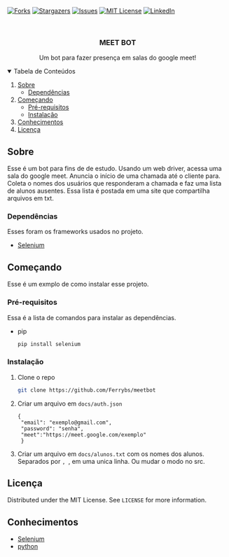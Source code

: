 <!--
*** Thanks for checking out the Best-README-Template. If you have a suggestion
*** that would make this better, please fork the repo and create a pull request
*** or simply open an issue with the tag "enhancement".
*** Thanks again! Now go create something AMAZING! :D
-->



<!-- PROJECT SHIELDS -->
<!--
*** I'm using markdown "reference style" links for readability.
*** Reference links are enclosed in brackets [ ] instead of parentheses ( ).
*** See the bottom of this document for the declaration of the reference variables
*** for contributors-url, forks-url, etc. This is an optional, concise syntax you may use.
*** https://www.markdownguide.org/basic-syntax/#reference-style-links
-->
[![Forks][forks-shield]][forks-url]
[![Stargazers][stars-shield]][stars-url]
[![Issues][issues-shield]][issues-url]
[![MIT License][license-shield]][license-url]
[![LinkedIn][linkedin-shield]][linkedin-url]


<!-- PROJECT LOGO -->
<br />
<p align="center">
  <h3 align="center">MEET BOT</h3>

  <p align="center">
    Um bot para fazer presença em salas do google meet!
  </p>
</p>

<!-- TABLE OF CONTENTS -->
<details open="open">
  <summary>Tabela de Conteúdos</summary>
  <ol>
    <li>
      <a href="#sobre">Sobre</a>
      <ul>
        <li><a href="#dependências">Dependências</a></li>
      </ul>
    </li>
    <li>
      <a href="#começando">Começando</a>
      <ul>
        <li><a href="#pré-requisitos">Pré-requisitos</a></li>
        <li><a href="#installation">Instalação</a></li>
      </ul>
    </li>
    <li><a href="#conhecimentos">Conhecimentos</a></li>
    <li><a href="#licença">Licença</a></li>
  </ol>
</details>

<!-- ABOUT THE PROJECT -->
## Sobre

Esse é um bot para fins de de estudo. Usando um web driver, acessa uma sala do google meet. Anuncia o início de uma chamada até o cliente para. Coleta o nomes dos usuários que responderam a chamada e faz uma lista de alunos ausentes. Essa lista é postada em uma site que compartilha arquivos em txt. 

### Dependências

Esses foram os frameworks usados no projeto.
* [Selenium](https://selenium-python.readthedocs.io/)


<!-- GETTING STARTED -->
## Começando

Esse é um exmplo de como instalar esse projeto.

### Pré-requisitos

Essa é a lista de comandos para instalar as dependências.
* pip
  ```sh
  pip install selenium
  ```
### Instalação

1. Clone o repo
   ```sh
   git clone https://github.com/Ferrybs/meetbot
   ```
2. Criar um arquivo em `docs/auth.json`
   ```JS
   {
    "email": "exemplo@gmail.com",
    "password": "senha",
    "meet":"https://meet.google.com/exemplo"
    }   
   ```
3. Criar um arquivo em  `docs/alunos.txt` com os nomes dos alunos.
    Separados por `, `, em uma unica linha. Ou mudar o modo no src.

<!-- LICENSE -->
## Licença

Distributed under the MIT License. See `LICENSE` for more information.

## Conhecimentos
* [Selenium](https://selenium-python.readthedocs.io/)
* [python](https://docs.python.org/)


<!-- MARKDOWN LINKS & IMAGES -->
<!-- https://www.markdownguide.org/basic-syntax/#reference-style-links -->
[forks-shield]: https://img.shields.io/github/forks/Ferrybs/meetbot.svg?style=for-the-badge
[forks-url]: https://github.com/othneildrew/Best-README-Template/network/members
[stars-shield]: https://img.shields.io/github/stars/Ferrybs/meetbot.svg?style=for-the-badge
[stars-url]: https://github.com/Ferrybs/meetbot/stargazers
[issues-shield]: https://img.shields.io/github/issues/Ferrybs/meetbot.svg?style=for-the-badge
[issues-url]: https://github.com/Ferrybs/meetbot/issues
[license-shield]: https://img.shields.io/github/license/Ferrybs/meetbot.svg?style=for-the-badge
[license-url]: https://github.com/Ferrybs/meetbot/blob/master/LICENSE
[linkedin-shield]: https://img.shields.io/badge/-LinkedIn-black.svg?style=for-the-badge&logo=linkedin&colorB=555
[linkedin-url]: https://www.linkedin.com/in/felipe-araujo-a0473818b/

